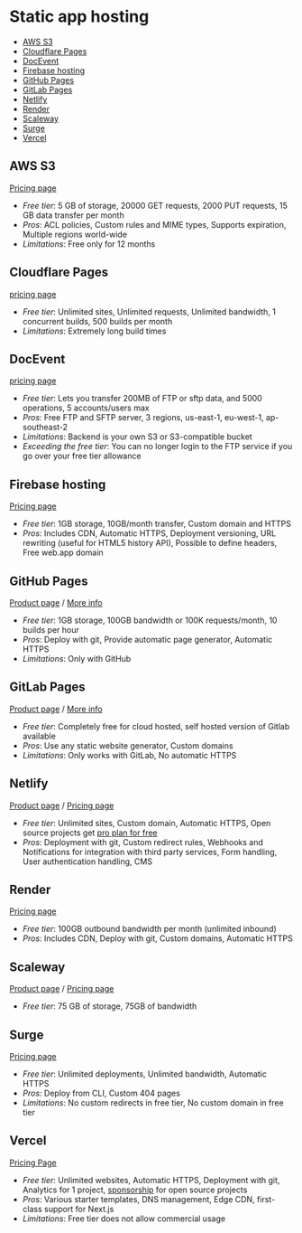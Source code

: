 # Static app hosting

<!-- TOC depthfrom:2 -->

- [AWS S3](#aws-s3)
- [Cloudflare Pages](#cloudflare-pages)
- [DocEvent](#docevent)
- [Firebase hosting](#firebase-hosting)
- [GitHub Pages](#github-pages)
- [GitLab Pages](#gitlab-pages)
- [Netlify](#netlify)
- [Render](#render)
- [Scaleway](#scaleway)
- [Surge](#surge)
- [Vercel](#vercel)

<!-- /TOC -->

## AWS S3

[Pricing page](https://aws.amazon.com/s3/pricing/)

* *Free tier*: 5 GB of storage, 20000 GET requests, 2000 PUT requests, 15 GB data transfer per month
* *Pros*: ACL policies, Custom rules and MIME types, Supports expiration, Multiple regions world-wide
* *Limitations*: Free only for 12 months

## Cloudflare Pages

[pricing page](https://pages.cloudflare.com)

* *Free tier*: Unlimited sites, Unlimited requests, Unlimited bandwidth, 1 concurrent builds, 500 builds per month
* *Limitations*: Extremely long build times

## DocEvent

[pricing page](https://docevent.io/pricing/)

* *Free tier*: Lets you transfer 200MB of FTP or sftp data, and 5000 operations, 5 accounts/users max
* *Pros*: Free FTP and SFTP server, 3 regions, us-east-1, eu-west-1, ap-southeast-2
* *Limitations*: Backend is your own S3 or S3-compatible bucket
* *Exceeding the free tier*: You can no longer login to the FTP service if you go over your free tier allowance

## Firebase hosting

[Pricing page](https://firebase.google.com/pricing/)

* *Free tier*: 1GB storage, 10GB/month transfer, Custom domain and HTTPS
* *Pros*: Includes CDN, Automatic HTTPS, Deployment versioning, URL rewriting (useful for HTML5 history API), Possible to define headers, Free web.app domain

## GitHub Pages

[Product page](https://pages.github.com/) / [More info](https://help.github.com/articles/what-is-github-pages/)

* *Free tier*: 1GB storage, 100GB bandwidth or 100K requests/month, 10 builds per hour
* *Pros*: Deploy with git, Provide automatic page generator, Automatic HTTPS
* *Limitations*: Only with GitHub

## GitLab Pages

[Product page](https://pages.gitlab.io/) / [More info](https://about.gitlab.com/2016/04/07/gitlab-pages-setup/)

* *Free tier*: Completely free for cloud hosted, self hosted version of Gitlab available
* *Pros*: Use any static website generator, Custom domains
* *Limitations*: Only works with GitLab, No automatic HTTPS

## Netlify

[Product page](https://www.netlify.com/features) / [Pricing page](https://www.netlify.com/pricing/)

* *Free tier*: Unlimited sites, Custom domain, Automatic HTTPS, Open source projects get [pro plan for free](https://www.netlify.com/blog/2016/07/28/netlifys-pro-plan-now-free-for-open-source-projects/)
* *Pros*: Deployment with git, Custom redirect rules, Webhooks and Notifications for integration with third party services, Form handling, User authentication handling, CMS

## Render

[Pricing page](https://render.com/pricing)

* *Free tier*: 100GB outbound bandwidth per month (unlimited inbound)
* *Pros*: Includes CDN, Deploy with git, Custom domains, Automatic HTTPS

## Scaleway

[Product page](https://www.scaleway.com/en/object-storage) / [Pricing page](https://www.scaleway.com/en/pricing/#object-storage)

* *Free tier*: 75 GB of storage, 75GB of bandwidth

## Surge

[Pricing page](http://surge.sh/pricing)

* *Free tier*: Unlimited deployments, Unlimited bandwidth, Automatic HTTPS
* *Pros*: Deploy from CLI, Custom 404 pages
* *Limitations*: No custom redirects in free tier, No custom domain in free tier

## Vercel

[Pricing Page](https://vercel.com/pricing)

* *Free tier*: Unlimited websites, Automatic HTTPS, Deployment with git, Analytics for 1 project, [sponsorship](https://vercel.com/support/articles/can-vercel-sponsor-my-open-source-project) for open source projects
* *Pros*: Various starter templates, DNS management, Edge CDN, first-class support for Next.js
* *Limitations*: Free tier does not allow commercial usage
